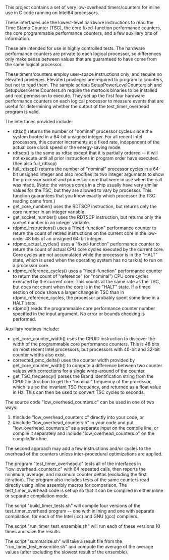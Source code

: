 This project contains a set of very low-overhead timers/counters for 
inline use in C code running on Intel64 processors.

These interfaces use the lowest-level hardware instructions to read
the Time Stamp Counter (TSC), the core fixed-function performance counters,
the core programmable performance counters, and a few auxiliary bits
of information.

These are intended for use in highly controlled tests.  The hardware
performance counters are private to each logical processor, so differences
only make sense between values that are guaranteed to have come from the
same logical processor.

These timers/counters employ user-space instructions only, and require
no elevated privileges.   Elevated privileges are required to program
to counters, but not to read them.  The sample scripts SetupPowerLevelCounters.sh
and SetupUserKernelCounters.sh require the msrtools binaries to be installed
and root permission to execute.  They set up the first four hardware performance
counters on each logical processor to measure events that are useful for
determining whether the output of the test_timer_overhead program is 
valid.

The interfaces provided include:

* rdtsc() returns the number of "nominal" processor cycles since the system booted in a 64-bit unsigned integer.
For all recent Intel processors, this counter increments at a fixed rate, independent of the actual
core clock speed or the energy-saving mode.
* rdtscp() is the same as rdtsc except that it is partially ordered -- it will not execute until all prior
instructions in program order have executed.  (See also full_rdtscp)
* full_rdtscp() returns the number of "nominal" processor cycles in a 64-bit unsigned integer and also 
modifies its two integer arguments to show the processor socket and processor core that were in use
when the call was made.  (Note: the various cores in a chip usually have very similar values for 
the TSC, but they are allowed to vary by processor.  This function guarantees that you know exactly
which processor the TSC reading came from.)
* get_core_number() uses the RDTSCP instruction, but returns only the core number in an integer variable.
* get_socket_number() uses the RDTSCP instruction, but returns only the socket number in an integer variable.
* rdpmc_instructions() uses a "fixed-function" performance counter to return the count of retired instructions on
the current core in the low-order 48 bits of an unsigned 64-bit integer.
* rdpmc_actual_cycles() uses a "fixed-function" performance counter to return the count of actual CPU core cycles
executed by the current core.  Core cycles are not accumulated while the processor is in the "HALT" state,
which is used when the operating system has no task(s) to run on a processor core.
* rdpmc_reference_cycles() uses a "fixed-function" performance counter to return the count of "reference" (or "nominal")
CPU core cycles executed by the current core.  This counts at the same rate as the TSC, but does not count
when the core is in the "HALT" state.  If a timed section of code shows a larger change in TSC than in
rdpmc_reference_cycles, the processor probably spent some time in a HALT state.
* rdpmc() reads the programmable core performance counter number specified in the input argument.
  No error or bounds checking is performed.

Auxiliary routines include:
* get_core_counter_width() uses the CPUID instruction to discover the width of the programmable core 
performance counters.  This is 48 bits on most recent Intel processors, but processors with 40-bit and
32-bit counter widths also exist.
* corrected_pmc_delta() uses the counter width provided by get_core_counter_width() to compute a difference
between two counter values with corrections for a single wrap-around of the counter.
* get_TSC_frequency() parses the Brand Identification string from the CPUID instruction to get the "nominal"
frequency of the processor, which is also the invariant TSC frequency, and returned as a float value in Hz.
This can then be used to convert TSC cycles to seconds.



The source code "low_overhead_counters.c" can be used in one of two ways:
1. #include "low_overhead_counters.c" directly into your code, or
2. #include "low_overhead_counters.h" in your code and put
"low_overhead_counters.c" as a separate input on the compile
line, or compile it separately and include "low_overhead_counters.o"
on the compile/link line.

The second approach may add a few instructions and/or cycles to the 
overhead of the counters unless inter-procedural optimizations are applied.

The program "test_timer_overhead.c" tests all of the interfaces in
"low_overhead_counters.c" with 64 repeated calls, then reports the minimum,
average, and maximum counter deltas (excluding the first iteration).
The program also includes tests of the same counters read directly using
inline assembly macros for comparison.  The test_timer_overhead code is set
up so that it can be compiled in either inline or separate compilation mode.

The script "build_timer_tests.sh" will compile four versions of the
test_timer_overhead program -- one with inlining and one with separate
compilation, for each of the Intel (icc) and GNU (gcc) compilers.

The script "run_timer_test_ensemble.sh" will run each of these versions 10
times and save the results.

The script "summarize.sh" will take a result file from the
"run_timer_test_ensemble.sh" and compute the average of the average
values (after excluding the slowest result of the ensemble).

